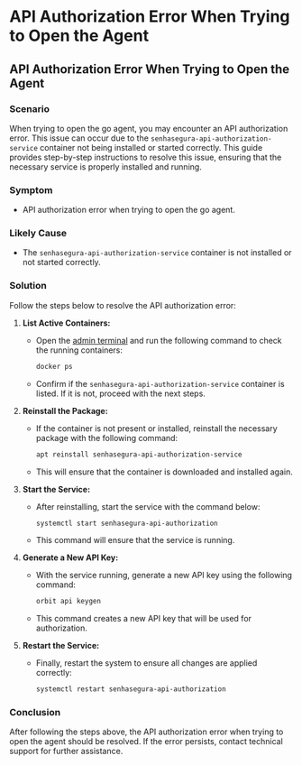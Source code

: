 # API Authorization Error When Trying to Open the Agent

## API Authorization Error When Trying to Open the Agent

### Scenario

When trying to open the go agent, you may encounter an API authorization error. This issue can occur due to the `senhasegura-api-authorization-service` container not being installed or started correctly. This guide provides step-by-step instructions to resolve this issue, ensuring that the necessary service is properly installed and running.

### Symptom

- API authorization error when trying to open the go agent.

### Likely Cause

- The `senhasegura-api-authorization-service` container is not installed or not started correctly.

### Solution

Follow the steps below to resolve the API authorization error:

1. **List Active Containers:**
   - Open the [admin terminal](/v4/docs/administration-ssh-access) and run the following command to check the running containers:
     ```bash
     docker ps
     ```
   - Confirm if the `senhasegura-api-authorization-service` container is listed. If it is not, proceed with the next steps.

2. **Reinstall the Package:**
   - If the container is not present or installed, reinstall the necessary package with the following command:
     ```bash
     apt reinstall senhasegura-api-authorization-service
     ```
   - This will ensure that the container is downloaded and installed again.

3. **Start the Service:**
   - After reinstalling, start the service with the command below:
     ```bash
     systemctl start senhasegura-api-authorization
     ```
   - This command will ensure that the service is running.

4. **Generate a New API Key:**
   - With the service running, generate a new API key using the following command:
     ```bash
     orbit api keygen
     ```
   - This command creates a new API key that will be used for authorization.

5. **Restart the Service:**
   - Finally, restart the system to ensure all changes are applied correctly:
     ```bash
     systemctl restart senhasegura-api-authorization
     ```

### Conclusion

After following the steps above, the API authorization error when trying to open the agent should be resolved. If the error persists, contact technical support for further assistance.
